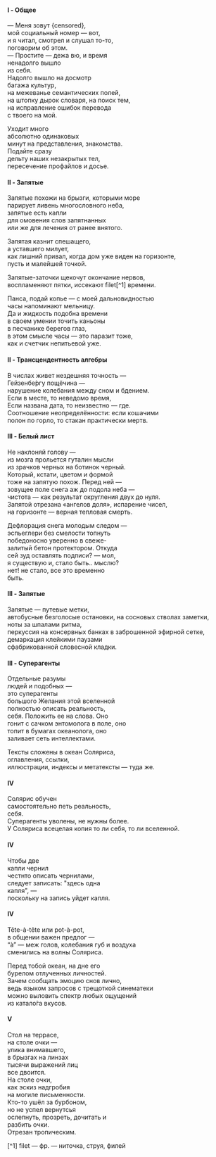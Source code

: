 #### I - Общее

— Меня зовут {censored},  
мой социальный номер — вот,  
и я читал, смотрел и слушал то-то,   
поговорим об этом.   
— Простите — дежа вю, и время   
ненадолго вышло   
из себя.   
Надолго вышло на досмотр  
багажа культур,   
на межеванье семантических полей,  
на штопку дырок словаря, на поиск тем,   
на исправление ошибок перевода  
с твоего на мой.   
  
Уходит много  
абсолютно одинаковых   
минут на представления, знакомства.   
Подайте сразу   
дельту наших незакрытых тел,   
пересечение профайлов и досье.  

#### II - Запятые

Запятые похожи на брызги, которыми море  
парирует ливень многословного неба,  
запятые есть капли  
для омовения слов запятнанных  
или же для лечения от ранее внятого.  
  
Запятая казнит спешащего,  
а уставшего милует,  
как лишний привал, когда дом уже виден на горизонте,  
пусть и малейшей точкой.  
  
Запятые-заточки щекочут окончание нервов,   
воспламеняют пятки, иссекают filet[^1] 
времени.  
  
Панса, подай копье — с моей дальновидностью  
часы напоминают мельницу.   
Да и жидкость подобна времени  
в своем умении точить каньоны   
в песчанике берегов глаз,   
в этом смысле часы — это паразит тоже,  
как и счетчик непитьевой уже.  
  

#### II - Трансцендентность алгебры

В числах живет нездешняя точность —  
Гейзенбе́ргу пощёчина —  
нарушение колебания между сном и бдением.  
Если в месте, то неведомо время,  
Если названа дата, то неизвестно — где.  
Соотношение неопределённости: если кошачими   
полон по горло, то стакан практически мертв.  
  
#### III - Белый лист

Не наклоняй голову —  
из мозга прольется гуталин мысли  
из зрачков черных на ботинок черный.  
Который, кстати, цветом и формой   
тоже на запятую похож. Перед ней —   
зовущее поле снега аж до подола неба —  
чистота — как результат округления двух до нуля.   
Запятой отрезана «ангелов доля», испарение чисел,  
на горизонте — верная тепловая смерть.  
  
Дефлорация снега молодым следом —  
эспьеглери без смелости топнуть  
победоносно уверенно в свеже-   
залитый бетон протектором. Откуда  
сей зуд оставлять подписи? — мол,   
я существую и, стало быть.. мыслю?   
нет! не стало, все это временно  
быть.  
  
#### III - Запятые
Запятые — путевые метки,  
автобусные безголосые остановки, 
на сосновых стволах заметки,  
ноты за шпалами ритма,   
перкуссия на консервных банках
в заброшенной эфирной сетке,  
демаркация клейкими паузами   
сфабрикованной словесной кладки.  
  

#### III - Суперагенты
Отдельные разумы  
людей и подобных —  
это суперагенты   
большого Желания этой вселенной   
полностью описать реальность,   
себя. Положить ее на слова. Оно   
гонит с сачком энтомолога в поле, оно   
топит в бумагах океанолога, оно   
заливает сеть 
интеллектами.   
   
Тексты сложены в океан Соляриса,   
оглавления,  ссылки,  
иллюстрации, индексы 
и метатексты — туда же.   
   


#### IV 
Солярис обучен   
самостоятельно петь реальность,   
себя.   
Суперагенты уволены, не нужны более.   
У Соляриса всецелая копия
то ли себя, то ли вселенной.

#### IV 
Чтобы две  
капли чернил  
честнто описать чернилами,  
следует записать: "здесь одна  
капля", —  
поскольку на запись уйдет 
капля.  



#### IV 
Tête-à-tête или pot-à-pot,  
в общении важен предлог —  
“à” — меж голов, колебания губ и воздуха   
сменились на волны Соляриса.  
  
Перед тобой океан, на дне его  
бурелом отлученных личностей.  
Зачем сообщать эмоцию снов лично,  
ведь языком запросов с трещоткой синематеки  
можно выловить спектр любых ощущений  
из катало́га вкусов. 

  
#### V
Стол на террасе,  
на столе очки —   
улика внимавшего,  
в брызгах на линзах   
тысячи выражений лиц  
все двоится.  
На столе очки,  
как эскиз надгробия   
на могиле письменности.  
Кто-то ушёл за бурбоном,  
но не успел вернутсья  
ослепнуть, прозреть, дочитать и   
разбить очки.  
Отрезан тропическим.  
  
  
[^1] filet — фр. — ниточка, струя, филей  